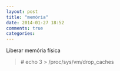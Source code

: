 ```yaml
---
layout: post
title: "memória"
date: 2014-01-27 18:52
comments: true
categories: 
---
```

Liberar memória física 

>\# echo 3 > /proc/sys/vm/drop_caches

